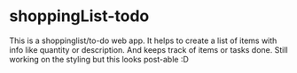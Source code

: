 # shoppingList-todo
This is a shoppinglist/to-do web app. It helps to create a list of items with info like quantity or description. And keeps track of items or tasks done.
Still working on the styling but this looks post-able :D
